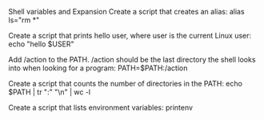 Shell variables and Expansion
Create a script that creates an alias: alias ls="rm *"

Create a script that prints hello user, where user is the current Linux user: echo "hello $USER"

Add /action to the PATH. /action should be the last directory the shell looks into when looking for a program: PATH=$PATH:/action

Create a script that counts the number of directories in the PATH:  echo $PATH | tr ":" "\n" | wc -l

Create a script that lists environment variables: printenv
